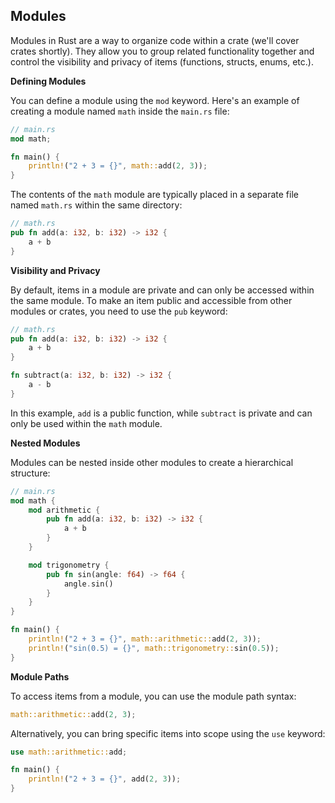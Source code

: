 ## Modules

Modules in Rust are a way to organize code within a crate (we'll cover crates shortly). They allow you to group related functionality together and control the visibility and privacy of items (functions, structs, enums, etc.).

**Defining Modules**

You can define a module using the `mod` keyword. Here's an example of creating a module named `math` inside the `main.rs` file:

```rust
// main.rs
mod math;

fn main() {
    println!("2 + 3 = {}", math::add(2, 3));
}
```

The contents of the `math` module are typically placed in a separate file named `math.rs` within the same directory:

```rust
// math.rs
pub fn add(a: i32, b: i32) -> i32 {
    a + b
}
```

**Visibility and Privacy**

By default, items in a module are private and can only be accessed within the same module. To make an item public and accessible from other modules or crates, you need to use the `pub` keyword:

```rust
// math.rs
pub fn add(a: i32, b: i32) -> i32 {
    a + b
}

fn subtract(a: i32, b: i32) -> i32 {
    a - b
}
```

In this example, `add` is a public function, while `subtract` is private and can only be used within the `math` module.

**Nested Modules**

Modules can be nested inside other modules to create a hierarchical structure:

```rust
// main.rs
mod math {
    mod arithmetic {
        pub fn add(a: i32, b: i32) -> i32 {
            a + b
        }
    }

    mod trigonometry {
        pub fn sin(angle: f64) -> f64 {
            angle.sin()
        }
    }
}

fn main() {
    println!("2 + 3 = {}", math::arithmetic::add(2, 3));
    println!("sin(0.5) = {}", math::trigonometry::sin(0.5));
}
```

**Module Paths**

To access items from a module, you can use the module path syntax:

```rust
math::arithmetic::add(2, 3);
```

Alternatively, you can bring specific items into scope using the `use` keyword:

```rust
use math::arithmetic::add;

fn main() {
    println!("2 + 3 = {}", add(2, 3));
}
```
